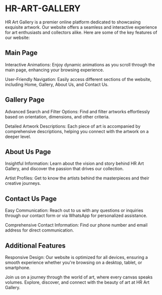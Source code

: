 # HR-ART-GALLERY

HR Art Gallery is a premier online platform dedicated to showcasing exquisite artwork. Our website offers a seamless and interactive experience for art enthusiasts and collectors alike. Here are some of the key features of our website:

## Main Page
Interactive Animations: Enjoy dynamic animations as you scroll through the main page, enhancing your browsing experience.

User-Friendly Navigation: Easily access different sections of the website, including Home, Gallery, About Us, and Contact Us.

## Gallery Page
Advanced Search and Filter Options: Find and filter artworks effortlessly based on orientation, dimensions, and other criteria.

Detailed Artwork Descriptions: Each piece of art is accompanied by comprehensive descriptions, helping you connect with the artwork on a deeper level.

## About Us Page
Insightful Information: Learn about the vision and story behind HR Art Gallery, and discover the passion that drives our collection.

Artist Profiles: Get to know the artists behind the masterpieces and their creative journeys.

## Contact Us Page
Easy Communication: Reach out to us with any questions or inquiries through our contact form or via WhatsApp for personalized assistance.

Comprehensive Contact Information: Find our phone number and email address for direct communication.

## Additional Features

Responsive Design: Our website is optimized for all devices, ensuring a smooth experience whether you're browsing on a desktop, tablet, or smartphone.

Join us on a journey through the world of art, where every canvas speaks volumes. Explore, discover, and connect with the beauty of art at HR Art Gallery.
